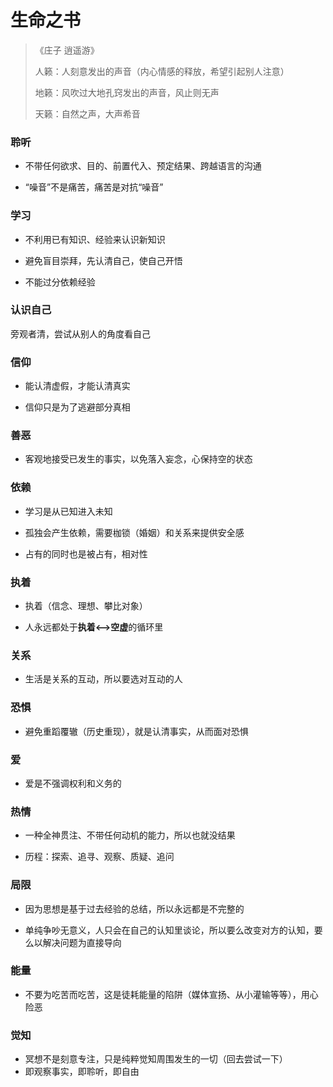 # 生命之书

> 《庄子 逍遥游》
> 
> 人籁：人刻意发出的声音（内心情感的释放，希望引起别人注意）
> 
> 地籁：风吹过大地孔窍发出的声音，风止则无声
> 
> 天籁：自然之声，大声希音

### 聆听

- 不带任何欲求、目的、前置代入、预定结果、跨越语言的沟通

- “噪音”不是痛苦，痛苦是对抗“噪音”

### 学习

- 不利用已有知识、经验来认识新知识

- 避免盲目崇拜，先认清自己，使自己开悟

- 不能过分依赖经验

### 认识自己

旁观者清，尝试从别人的角度看自己

### 信仰

- 能认清虚假，才能认清真实

- 信仰只是为了逃避部分真相

### 善恶

- 客观地接受已发生的事实，以免落入妄念，心保持空的状态

### 依赖

- 学习是从已知进入未知

- 孤独会产生依赖，需要枷锁（婚姻）和关系来提供安全感

- 占有的同时也是被占有，相对性

### 执着

- 执着（信念、理想、攀比对象）

- 人永远都处于**执着<-->空虚**的循环里

### 关系

- 生活是关系的互动，所以要选对互动的人

### 恐惧

- 避免重蹈覆辙（历史重现），就是认清事实，从而面对恐惧

### 爱

- 爱是不强调权利和义务的

### 热情

- 一种全神贯注、不带任何动机的能力，所以也就没结果

- 历程：探索、追寻、观察、质疑、追问

### 局限

- 因为思想是基于过去经验的总结，所以永远都是不完整的

- 单纯争吵无意义，人只会在自己的认知里谈论，所以要么改变对方的认知，要么以解决问题为直接导向

### 能量

- 不要为吃苦而吃苦，这是徒耗能量的陷阱（媒体宣扬、从小灌输等等），用心险恶

### 觉知

- 冥想不是刻意专注，只是纯粹觉知周围发生的一切（回去尝试一下）
- 即观察事实，即聆听，即自由
